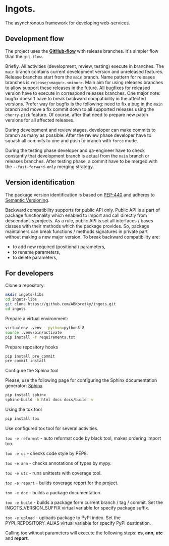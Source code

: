 # Ingots.

The asynchronous framework for developing web-services.

## Development flow

The project uses the **[GitHub-flow](https://habr.com/post/189046/)** with release branches. It's simpler flow than the `git-flow`.

Briefly. All activities (development, review, testing) execute in branches.
The `main` branch contains current development version and unreleased features.
Release branches start from the `main` branch. Name pattern for releases branches is `release/<magor>.<minor>`.
Main aim for using releases branches to allow support these releases in the future.
All bugfixes for released version have to execute in correspond releases branches.
One major note: bugfix doesn't have to break backward compatibility in the affected versions.
Prefer way for bugfix is the following: need to fix a bug in the `main` branch and move a fix commit down to all supported releases using the `cherry-pick` feature. 
Of course, after that need to prepare new patch versions for all affected releases.

During development and review stages, developer can make commits to branch as many as possible.
After the review phase developer have to squash all commits to one and push to branch with `force` mode.

During the testing phase developer and qa-engineer have to check constantly that development branch is actual from the `main` branch or releases branches.
After testing phase, a commit have to be merged with the `--fast-forward-only` merging strategy.

## Version identification

The package version identification is based on [PEP-440](https://www.python.org/dev/peps/pep-0440/) and adheres to [Semantic Versioning](https://semver.org/spec/v2.0.0.html).

Backward compatibility supports for public API only.
Public API is a part of package functionality which enabled to import and call directly from descendant-s projects.
As a rule, public API is set all interfaces / bases classes with their methods which the package provides.
So, package maintainers can break functions / methods signatures in private part without making a new major version.
To break backward compatibility are:
* to add new required (positional) parameters,
* to rename parameters,
* to delete parameters,


## For developers

Clone a repository:
```bash
mkdir ingots-libs
cd ingots-libs
git clone https://github.com/ABKorotky/ingots.git
cd ingots
```

Prepare a virtual environment:
```bash
virtualenv .venv --python=python3.8
source .venv/bin/activate
pip install -r requirements.txt
```

Prepare repository hooks
```bash
pip install pre_commit
pre-commit install
```

Configure the Sphinx tool

Please, use the following page for configuring the Sphinx documentation generator: [Sphinx](https://www.sphinx-doc.org/en/master/usage/installation.html)
```bash
pip install sphinx
sphinx-build -b html docs docs/build -v
```

Using the tox tool
```bash
pip install tox
```

Use configured tox tool for several activities.

`tox -e reformat` - auto reformat code by black tool, makes ordering import too.

`tox -e cs` - checks code style by PEP8.

`tox -e ann` - checks annotations of types by mypy.

`tox -e utc` - runs unittests with coverage tool.

`tox -e report` - builds coverage report for the project.

`tox -e doc` - builds a package documentation.

`tox -e build` - builds a package form current branch / tag / commit. Set the INGOTS_VERSION_SUFFIX virtual variable for specify package suffix.

`tox -e upload` - uploads package to PyPI index. Set the PYPI_REPOSITORY_ALIAS virtual variable for specify PyPI destination.

Calling tox without parameters will execute the following steps: **cs**, **ann**, **utc** and **report**.
